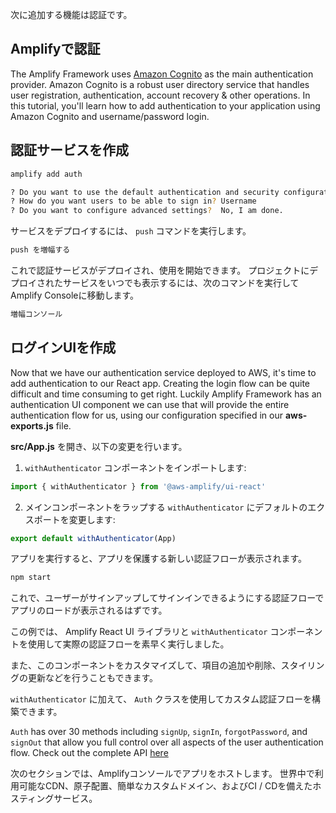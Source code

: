 次に追加する機能は認証です。

## Amplifyで認証

The Amplify Framework uses [Amazon Cognito](https://aws.amazon.com/cognito/) as the main authentication provider. Amazon Cognito is a robust user directory service that handles user registration, authentication, account recovery & other operations. In this tutorial, you'll learn how to add authentication to your application using Amazon Cognito and username/password login.

## 認証サービスを作成

```bash
amplify add auth

? Do you want to use the default authentication and security configuration? Default configuration
? How do you want users to be able to sign in? Username
? Do you want to configure advanced settings?  No, I am done.
```

サービスをデプロイするには、 `push` コマンドを実行します。

```bash
push を増幅する
```

これで認証サービスがデプロイされ、使用を開始できます。 プロジェクトにデプロイされたサービスをいつでも表示するには、次のコマンドを実行してAmplify Consoleに移動します。

```bash
増幅コンソール
```

## ログインUIを作成

Now that we have our authentication service deployed to AWS, it's time to add authentication to our React app. Creating the login flow can be quite difficult and time consuming to get right. Luckily Amplify Framework has an authentication UI component we can use that will provide the entire authentication flow for us, using our configuration specified in our __aws-exports.js__ file.

__src/App.js__ を開き、以下の変更を行います。

1. `withAuthenticator` コンポーネントをインポートします:

```javascript
import { withAuthenticator } from '@aws-amplify/ui-react'
```

2. メインコンポーネントをラップする `withAuthenticator` にデフォルトのエクスポートを変更します:

```javascript
export default withAuthenticator(App)
```

アプリを実行すると、アプリを保護する新しい認証フローが表示されます。

```bash
npm start
```

これで、ユーザーがサインアップしてサインインできるようにする認証フローでアプリのロードが表示されるはずです。

この例では、 Amplify React UI ライブラリと `withAuthenticator` コンポーネントを使用して実際の認証フローを素早く実行しました。

また、このコンポーネントをカスタマイズして、項目の追加や削除、スタイリングの更新などを行うこともできます。

`withAuthenticator` に加えて、 `Auth` クラスを使用してカスタム認証フローを構築できます。

`Auth` has over 30 methods including `signUp`, `signIn`, `forgotPassword`, and `signOut` that allow you full control over all aspects of the user authentication flow. Check out the complete API [here](https://aws-amplify.github.io/amplify-js/api/classes/authclass.html)

次のセクションでは、Amplifyコンソールでアプリをホストします。 世界中で利用可能なCDN、原子配置、簡単なカスタムドメイン、およびCI / CDを備えたホスティングサービス。
